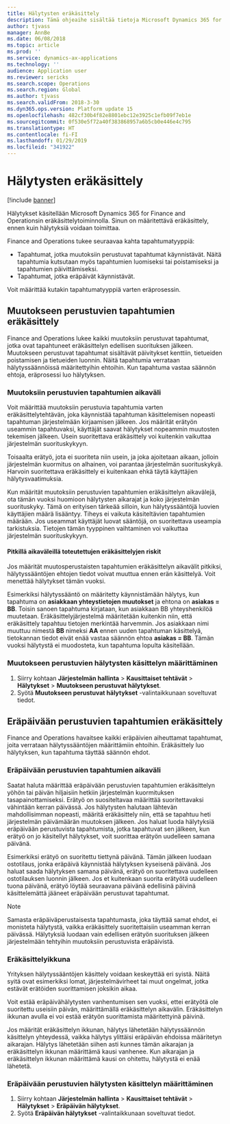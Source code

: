 ```yaml
---
title: Hälytysten eräkäsittely
description: Tämä ohjeaihe sisältää tietoja Microsoft Dynamics 365 for Finance and Operationsin hälytysten eräkäsittelystä.
author: tjvass
manager: AnnBe
ms.date: 06/08/2018
ms.topic: article
ms.prod: ''
ms.service: dynamics-ax-applications
ms.technology: ''
audience: Application user
ms.reviewer: sericks
ms.search.scope: Operations
ms.search.region: Global
ms.author: tjvass
ms.search.validFrom: 2018-3-30
ms.dyn365.ops.version: Platform update 15
ms.openlocfilehash: 482cf30b4f82e8801ebc12e3925c1efb09f7eb1e
ms.sourcegitcommit: 0f530e5f72a40f383868957a6b5cb0e446e4c795
ms.translationtype: HT
ms.contentlocale: fi-FI
ms.lasthandoff: 01/29/2019
ms.locfileid: "341922"
---
```

# <a name="batch-processing-of-alerts"></a>Hälytysten eräkäsittely

[!include [banner](../includes/banner.md)]

Hälytykset käsitellään Microsoft Dynamics 365 for Finance and Operationsin eräkäsittelytoiminnolla. Sinun on määritettävä eräkäsittely, ennen kuin hälytyksiä voidaan toimittaa.

Finance and Operations tukee seuraavaa kahta tapahtumatyyppiä:

- Tapahtumat, jotka muutoksiin perustuvat tapahtumat käynnistävät. Näitä tapahtumia kutsutaan myös tapahtumien luomiseksi tai poistamiseksi ja tapahtumien päivittämiseksi.
- Tapahtumat, jotka eräpäivät käynnistävät.

Voit määrittää kutakin tapahtumatyyppiä varten eräprosessin.
        
## <a name="batch-processing-for-change-based-events"></a>Muutokseen perustuvien tapahtumien eräkäsittely

Finance and Operations lukee kaikki muutoksiin perustuvat tapahtumat, jotka ovat tapahtuneet eräkäsittelyn edellisen suorituksen jälkeen. Muutokseen perustuvat tapahtumat sisältävät päivitykset kenttiin, tietueiden poistamisen ja tietueiden luonnin. Näitä tapahtumia verrataan hälytyssäännöissä määritettyihin ehtoihin. Kun tapahtuma vastaa säännön ehtoja, eräprosessi luo hälytyksen.

### <a name="frequency-for-change-based-events"></a>Muutoksiin perustuvien tapahtumien aikaväli

Voit määrittää muutoksiin perustuvia tapahtumia varten eräkäsittelytehtävän, joka käynnistää tapahtuman käsittelemisen nopeasti tapahtuman järjestelmään kirjaamisen jälkeen. Jos määrität erätyön useammin tapahtuvaksi, käyttäjät saavat hälytykset nopeammin muutosten tekemisen jälkeen. Usein suoritettava eräkäsittely voi kuitenkin vaikuttaa järjestelmän suorituskykyyn.

Toisaalta erätyö, jota ei suoriteta niin usein, ja joka ajoitetaan aikaan, jolloin järjestelmän kuormitus on alhainen, voi parantaa järjestelmän suorituskykyä. Harvoin suoritettava eräkäsittely ei kuitenkaan ehkä täytä käyttäjien hälytysvaatimuksia.

Kun määrität muutoksiin perustuvien tapahtumien eräkäsittelyn aikavälejä, ota tämän vuoksi huomioon hälytysten aikarajat ja koko järjestelmän suorituskyky. Tämä on erityisen tärkeää silloin, kun hälytyssääntöjä luovien käyttäjien määrä lisääntyy. Tiheys ei vaikuta käsiteltävien tapahtumien määrään. Jos useammat käyttäjät luovat sääntöjä, on suoritettava useampia tarkistuksia. Tietojen tämän tyyppinen vaihtaminen voi vaikuttaa järjestelmän suorituskykyyn.

#### <a name="the-risks-of-low-batch-frequency"></a>Pitkillä aikaväleillä toteutettujen eräkäsittelyjen riskit

Jos määrität muutosperustaisten tapahtumien eräkäsittelyn aikavälit pitkiksi, hälytyssääntöjen ehtojen tiedot voivat muuttua ennen erän käsittelyä. Voit menettää hälytykset tämän vuoksi.

Esimerkiksi hälytyssääntö on määritetty käynnistämään hälytys, kun tapahtuma on **asiakkaan yhteystietojen muutokset** ja ehtona on **asiakas = BB**. Toisin sanoen tapahtuma kirjataan, kun asiakkaan BB yhteyshenkilöä muutetaan. Eräkäsittelyjärjestelmä määritetään kuitenkin niin, että eräkäsittely tapahtuu tietojen merkintää harvemmin. Jos asiakkaan nimi muuttuu nimestä **BB** nimeksi **AA** ennen uuden tapahtuman käsittelyä, tietokannan tiedot eivät enää vastaa säännön ehtoa **asiakas = BB**. Tämän vuoksi hälytystä ei muodosteta, kun tapahtuma lopulta käsitellään.

### <a name="set-up-processing-for-change-based-alerts"></a>Muutokseen perustuvien hälytysten käsittelyn määrittäminen

1. Siirry kohtaan **Järjestelmän hallinta** &gt; **Kausittaiset tehtävät** &gt; **Hälytykset** &gt; **Muutokseen perustuvat hälytykset**.
2. Syötä **Muutokseen perustuvat hälytykset** -valintaikkunaan soveltuvat tiedot.

## <a name="batch-processing-for-due-date-events"></a>Eräpäivään perustuvien tapahtumien eräkäsittely

Finance and Operations havaitsee kaikki eräpäivien aiheuttamat tapahtumat, joita verrataan hälytyssääntöjen määrittämiin ehtoihin. Eräkäsittely luo hälytyksen, kun tapahtuma täyttää säännön ehdot.

### <a name="frequency-for-due-date-events"></a>Eräpäivään perustuvien tapahtumien aikaväli

Saatat haluta määrittää eräpäivään perustuvien tapahtumien eräkäsittelyn yöhön tai päivän hiljaisiin hetkiin järjestelmän kuormituksen tasapainottamiseksi. Erätyö on suositeltavaa määrittää suoritettavaksi vähintään kerran päivässä. Jos hälytysten halutaan lähtevän mahdollisimman nopeasti, määritä eräkäsittely niin, että se tapahtuu heti järjestelmän päivämäärän muutoksen jälkeen. Jos haluat luoda hälytyksiä eräpäivään perustuvista tapahtumista, jotka tapahtuvat sen jälkeen, kun erätyö on jo käsitellyt hälytykset, voit suorittaa erätyön uudelleen samana päivänä.

Esimerkiksi erätyö on suoritettu tiettynä päivänä. Tämän jälkeen luodaan ostotilaus, jonka eräpäivä käynnistää hälytyksen kyseisenä päivänä. Jos haluat saada hälytyksen samana päivänä, erätyö on suoritettava uudelleen ostotilauksen luonnin jälkeen. Jos et kuitenkaan suorita erätyötä uudelleen tuona päivänä, erätyö löytää seuraavana päivänä edellisinä päivinä käsittelemättä jääneet eräpäivään perustuvat tapahtumat.

> [!NOTE]
> Samasta eräpäiväperustaisesta tapahtumasta, joka täyttää samat ehdot, ei monisteta hälytystä, vaikka eräkäsittely suoritettaisiin useamman kerran päivässä. Hälytyksiä luodaan vain edellisen erätyön suorituksen jälkeen järjestelmään tehtyihin muutoksiin perustuvista eräpäivistä.

### <a name="batch-processing-window"></a>Eräkäsittelyikkuna

Yrityksen hälytyssääntöjen käsittely voidaan keskeyttää eri syistä. Näitä syitä ovat esimerkiksi lomat, järjestelmävirheet tai muut ongelmat, jotka estävät erätöiden suorittamisen joksikin aikaa.

Voit estää eräpäivähälytysten vanhentumisen sen vuoksi, ettei erätyötä ole suoritettu useisiin päivän, määrittämällä eräkäsittelyn aikavälin. Eräkäsittelyn ikkunan avulla ei voi estää erätyön suorittamista määritettyinä päivinä.

Jos määrität eräkäsittelyn ikkunan, hälytys lähetetään hälytyssäännön käsittelyn yhteydessä, vaikka hälytys ylittäisi eräpäivän ehdoissa määritetyn aikarajan. Hälytys lähetetään siihen asti kunnes tämän aikarajan ja eräkäsittelyn ikkunan määrittämä kausi vanhenee. Kun aikarajan ja eräkäsittelyn ikkunan määrittämä kausi on ohitettu, hälytystä ei enää lähetetä.

### <a name="set-up-processing-for-due-date-alerts"></a>Eräpäivään perustuvien hälytysten käsittelyn määrittäminen

1. Siirry kohtaan **Järjestelmän hallinta** &gt; **Kausittaiset tehtävät** &gt; **Hälytykset** &gt; **Eräpäivän hälytykset**.
2. Syötä **Eräpäivän hälytykset** -valintaikkunaan soveltuvat tiedot.
